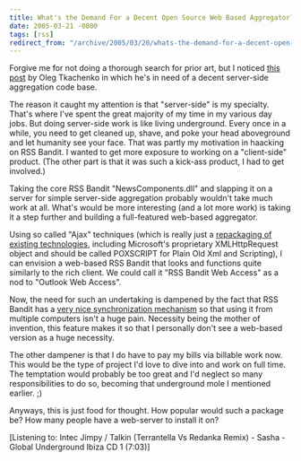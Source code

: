 ```yaml
---
title: What's the Demand For a Decent Open Source Web Based Aggregator?
date: 2005-03-21 -0800
tags: [rss]
redirect_from: "/archive/2005/03/20/whats-the-demand-for-a-decent-open-source-web-based-aggregator.aspx/"
---
```


Forgive me for not doing a thorough search for prior art, but I noticed
[this post](http://www.tkachenko.com/blog/archives/000407.html) by Oleg
Tkachenko in which he's in need of a decent server-side aggregation code
base.

The reason it caught my attention is that "server-side" is my specialty.
That's where I've spent the great majority of my time in my various day
jobs. But doing server-side work is like living underground. Every once
in a while, you need to get cleaned up, shave, and poke your head
aboveground and let humanity see your face. That was partly my
motivation in haacking on RSS Bandit. I wanted to get more exposure to
working on a "client-side" product. (The other part is that it was such
a kick-ass product, I had to get involved.)

Taking the core RSS Bandit "NewsComponents.dll" and slapping it on a
server for simple server-side aggregation probably wouldn't take much
work at all. What's would be more interesting (and a lot more work) is
taking it a step further and building a full-featured web-based
aggregator.

Using so called "Ajax" techniques (which is really just a [repackaging
of existing
technologies](http://www.25hoursaday.com/weblog/PermaLink.aspx?guid=018ea507-4a62-4493-b01b-321e3672d725),
including Microsoft's proprietary XMLHttpRequest object and should be
called POXSCRIPT for Plain Old Xml and Scripting), I can envision a
web-based RSS Bandit that looks and functions quite similarly to the
rich client. We could call it "RSS Bandit Web Access" as a nod to
"Outlook Web Access".

Now, the need for such an undertaking is dampened by the fact that RSS
Bandit has a [very nice synchronization
mechanism](http://www.rssbandit.org/docs/html/syncronization/using_bandit_from_multiple_computers.htm)
so that using it from multiple computers isn't a huge pain. Necessity
being the mother of invention, this feature makes it so that I
personally don't see a web-based version as a huge necessity.

The other dampener is that I do have to pay my bills via billable work
now. This would be the type of project I'd love to dive into and work on
full time. The temptation would probably be too great and I'd neglect so
many responsibilities to do so, becoming that underground mole I
mentioned earlier. ;)

Anyways, this is just food for thought. How popular would such a package
be? How many people have a web-server to install it on?

[Listening to: Intec Jimpy / Talkin (Terrantella Vs Redanka Remix) -
Sasha - Global Underground Ibiza CD 1 (7:03)]

